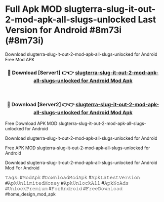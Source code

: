 # Full Apk MOD slugterra-slug-it-out-2-mod-apk-all-slugs-unlocked Last Version for Android #8m73i (#8m73i)
Download slugterra-slug-it-out-2-mod-apk-all-slugs-unlocked for Android Free Mod APK

<div align="center">
<h3>🔴 Download [Server1] 👉👉 <a href="https://app.mediaupload.pro?title=slugterra-slug-it-out-2-mod-apk-all-slugs-unlocked&ref=15F">slugterra-slug-it-out-2-mod-apk-all-slugs-unlocked for Android Mod Apk</a></h3><br>

<h3>🔴 Download [Server2] 👉👉 <a href="https://app.mediaupload.pro?title=slugterra-slug-it-out-2-mod-apk-all-slugs-unlocked&ref=15F">slugterra-slug-it-out-2-mod-apk-all-slugs-unlocked for Android Mod Apk</a></h3>
</div>


Free Download APK MOD slugterra-slug-it-out-2-mod-apk-all-slugs-unlocked for Android

Download slugterra-slug-it-out-2-mod-apk-all-slugs-unlocked for Android 

Free APK MOD slugterra-slug-it-out-2-mod-apk-all-slugs-unlocked for Android 

Download slugterra-slug-it-out-2-mod-apk-all-slugs-unlocked for Android Mod For Android

𝚃𝚊𝚐𝚜: #𝙼𝚘𝚍𝙰𝚙𝚔 #𝙳𝚘𝚠𝚗𝚕𝚘𝚊𝚍𝙼𝚘𝚍𝙰𝚙𝚔 #𝙰𝚙𝚔𝙻𝚊𝚝𝚎𝚜𝚝𝚅𝚎𝚛𝚜𝚒𝚘𝚗 #𝙰𝚙𝚔𝚄𝚗𝚕𝚒𝚖𝚒𝚝𝚎𝚍𝙼𝚘𝚗𝚎𝚢 #𝙰𝚙𝚔𝚄𝚗𝚕𝚘𝚌𝚔𝙰𝚕𝚕 #𝙰𝚙𝚔𝙽𝚘𝙰𝚍𝚜 #𝚄𝚗𝚕𝚘𝚌𝚔𝙿𝚛𝚎𝚖𝚒𝚞𝚖 #𝙵𝚘𝚛𝙰𝚗𝚍𝚛𝚘𝚒𝚍 #𝙵𝚛𝚎𝚎𝙳𝚘𝚠𝚗𝚕𝚘𝚊𝚍 #home_design_mod_apk